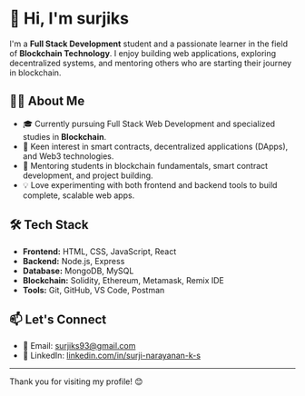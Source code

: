 # 👋 Hi, I'm surjiks

I'm a **Full Stack Development** student and a passionate learner in the field of **Blockchain Technology**. I enjoy building web applications, exploring decentralized systems, and mentoring others who are starting their journey in blockchain.

## 👨‍💻 About Me

- 🎓 Currently pursuing Full Stack Web Development and specialized studies in **Blockchain**.
- 🧠 Keen interest in smart contracts, decentralized applications (DApps), and Web3 technologies.
- 🤝 Mentoring students in blockchain fundamentals, smart contract development, and project building.
- 💡 Love experimenting with both frontend and backend tools to build complete, scalable web apps.

## 🛠️ Tech Stack

- **Frontend:** HTML, CSS, JavaScript, React
- **Backend:** Node.js, Express
- **Database:** MongoDB, MySQL
- **Blockchain:** Solidity, Ethereum, Metamask, Remix IDE
- **Tools:** Git, GitHub, VS Code, Postman

## 📫 Let's Connect

- 📧 Email: surjiks93@gmail.com
- 💼 LinkedIn: [linkedin.com/in/surji-narayanan-k-s](#)

---

Thank you for visiting my profile! 😊
